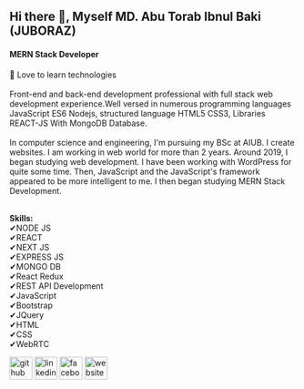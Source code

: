 ## Hi there 👋, Myself MD. Abu Torab Ibnul Baki (JUBORAZ)
#### MERN Stack Developer
🔌 Love to learn technologies<br/><br/>
Front-end and back-end development professional with full stack web development experience.Well versed in numerous programming languages JavaScript ES6 Nodejs, structured language HTML5 CSS3, Libraries REACT-JS With MongoDB Database.<br/> <br/>In computer science and engineering, I'm pursuing my BSc at AIUB. I create websites. I am working in web world for more than 2 years. Around 2019, I began studying web development. I have been working with WordPress for quite some time. Then, JavaScript and the JavaScript's framework appeared to be more intelligent to me. I then began studying MERN Stack Development.<br/> <br/>



<b>Skills:</b> <br/>
✔NODE JS<br/>
✔REACT<br/>
✔NEXT JS<br/>
✔EXPRESS JS<br/>
✔MONGO DB <br/>
✔React Redux<br/>
✔REST API Development<br/>
✔JavaScript<br/>
✔Bootstrap<br/>
✔JQuery<br/>
✔HTML<br/>
✔CSS<br/>
✔WebRTC<br/>




[<img src='https://cdn.jsdelivr.net/npm/simple-icons@3.0.1/icons/github.svg' alt='github' height='40'>](https://github.com/https://github.com/AbuTorab6)  [<img src='https://cdn.jsdelivr.net/npm/simple-icons@3.0.1/icons/linkedin.svg' alt='linkedin' height='40'>](https://www.linkedin.com/in/https://www.linkedin.com/in/abu-torab//)  [<img src='https://cdn.jsdelivr.net/npm/simple-icons@3.0.1/icons/facebook.svg' alt='facebook' height='40'>](https://www.facebook.com/https://www.facebook.com/juboraz.grz)  [<img src='https://cdn.jsdelivr.net/npm/simple-icons@3.0.1/icons/icloud.svg' alt='website' height='40'>](https://abutorab.me/)  

